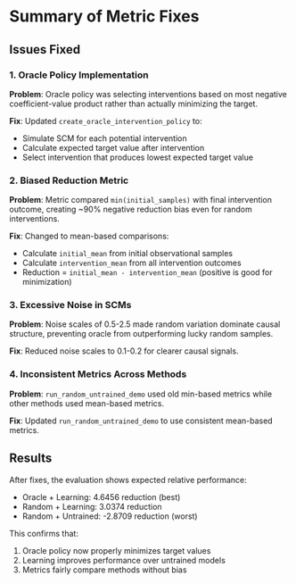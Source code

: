 # Summary of Metric Fixes

## Issues Fixed

### 1. Oracle Policy Implementation
**Problem**: Oracle policy was selecting interventions based on most negative coefficient-value product rather than actually minimizing the target.

**Fix**: Updated `create_oracle_intervention_policy` to:
- Simulate SCM for each potential intervention
- Calculate expected target value after intervention
- Select intervention that produces lowest expected target value

### 2. Biased Reduction Metric
**Problem**: Metric compared `min(initial_samples)` with final intervention outcome, creating ~90% negative reduction bias even for random interventions.

**Fix**: Changed to mean-based comparisons:
- Calculate `initial_mean` from initial observational samples
- Calculate `intervention_mean` from all intervention outcomes
- Reduction = `initial_mean - intervention_mean` (positive is good for minimization)

### 3. Excessive Noise in SCMs
**Problem**: Noise scales of 0.5-2.5 made random variation dominate causal structure, preventing oracle from outperforming lucky random samples.

**Fix**: Reduced noise scales to 0.1-0.2 for clearer causal signals.

### 4. Inconsistent Metrics Across Methods
**Problem**: `run_random_untrained_demo` used old min-based metrics while other methods used mean-based metrics.

**Fix**: Updated `run_random_untrained_demo` to use consistent mean-based metrics.

## Results

After fixes, the evaluation shows expected relative performance:
- Oracle + Learning: 4.6456 reduction (best)
- Random + Learning: 3.0374 reduction 
- Random + Untrained: -2.8709 reduction (worst)

This confirms that:
1. Oracle policy now properly minimizes target values
2. Learning improves performance over untrained models
3. Metrics fairly compare methods without bias